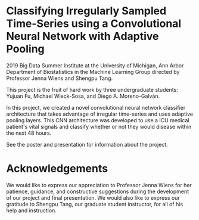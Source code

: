 # Classifying Irregularly Sampled Time-Series using a Convolutional Neural Network with Adaptive Pooling
2019 Big Data Summer Institute at the University of Michigan, Ann Arbor Department of Biostatistics in the Machine Learning Group directed by Professor Jenna Wiens and Shengpu Tang.

This project is the fruit of hard work by three undergraduate students: Yujuan Fu, Michael Wieck-Sosa, and Diego A. Moreno-Galván. 

In this project, we created a novel convolutional neural network classifier architecture that takes advantage of irregular time-series and uses adaptive pooling layers. This CNN architecture was developed to use a ICU medical patient's vital signals and classify whether or not they would disease within the next 48 hours. 

See the poster and presentation for information about the project.

# Acknowledgements
We would like to express our appreciation to Professor Jenna Wiens for her patience, guidance, and constructive suggestions during the development of our project and final presentation. We would also like to express our gratitude to Shengpu Tang, our graduate student instructor, for all of his help and instruction. 
